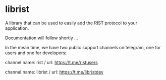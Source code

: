 # librist

A library that can be used to easily add the RIST protocol to your application.

Documentation will follow shortly ...

In the mean time, we have two public support channels on telegram, one for users and one for developers:

channel name: rist / url: https://t.me/ristusers

channel name: librist / url: https://t.me/libristdev